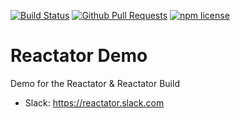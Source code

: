 [![Build Status](https://travis-ci.org/arminbhy/reactator-demo.svg?branch=master)](https://travis-ci.org/arminbhy/reactator-demo)
[![Github Pull Requests](https://img.shields.io/github/issues-pr/arminbhy/reactator-demo.svg)](https://github.com/arminbhy/reactator-demo/pulls)
[![npm license](https://img.shields.io/npm/l/reactator-demo.svg)](https://www.npmjs.com/package/reactator-demo)

# Reactator Demo
Demo for the Reactator & Reactator Build

* Slack: https://reactator.slack.com

